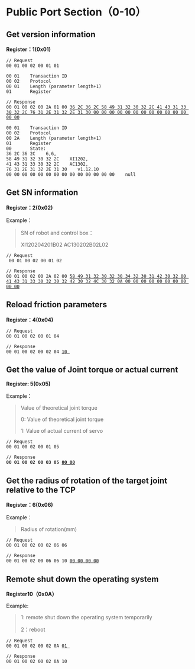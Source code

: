 # Public Port Section（0-10）

## Get version information

**Register：1(0x01)**

```
// Request
00 01 00 02 00 01 01 
```

```
00 01    Transaction ID
00 02    Protocol
00 01    Length (parameter length+1)
01       Register
```

<pre data-overflow="wrap"><code>// Response
00 01 00 02 00 2A 01 00 <a data-footnote-ref href="#user-content-fn-1">36 2C 36 2C 58 49 31 32 30 32 2C 41 43 31 33 30 32 2C 76 31 2E 31 32 2E 31 30 00 00 00 00 00 00 00 00 00 00 00 00 00 00</a>
</code></pre>

```
00 01    Transaction ID
00 02    Protocol
00 2A    Length (parameter length+1)
01       Register
00       State: 
36 2C 36 2C    6,6,
58 49 31 32 30 32 2C    XI1202,
41 43 31 33 30 32 2C    AC1302,
76 31 2E 31 32 2E 31 30    v1.12.10
00 00 00 00 00 00 00 00 00 00 00 00 00 00    null  
```





## Get SN information

**Register：2(0x02)**

Example：

> SN of robot and control box：
>
> XI120204201B02 AC130202B02L02

```
// Request
 00 01 00 02 00 01 02
```

<pre data-overflow="wrap"><code>// Response
00 01 00 02 00 2A 02 00 <a data-footnote-ref href="#user-content-fn-2">58 49 31 32 30 32 30 34 32 30 31 42 30 32 00 41 43 31 33 30 32 30 32 42 30 32 4C 30 32 0A 00 00 00 00 00 00 00 00 00 00</a>
</code></pre>



## Reload friction parameters

**Register：4(0x04)**

```
// Request
00 01 00 02 00 01 04 
```

<pre><code>// Response
00 01 00 02 00 02 04 <a data-footnote-ref href="#user-content-fn-3">10 </a>
</code></pre>



## Get the value of Joint torque or actual current

**Register: 5(0x05)**

Example：

> Value of theoretical joint torque
>
> 0: Value of theoretical joint torque
>
> 1: Value of actual current of servo

```
// Request
00 01 00 02 00 01 05
```

<pre><code>// Response
<strong>00 01 00 02 00 03 05 <a data-footnote-ref href="#user-content-fn-4">00 00</a>
</strong></code></pre>



## Get the radius of rotation of the target joint relative to the TCP

**Register：6(0x06)**

Example：

> Radius of rotation(mm)

```
// Request
00 01 00 02 00 02 06 06 
```

<pre><code>// Response
00 01 00 02 00 06 06 10 <a data-footnote-ref href="#user-content-fn-5">00 00 00 00</a>
</code></pre>



## Remote shut down the operating system

**Register10（0x0A）**

Example:

> 1: remote shut down the operating system temporarily
>
> 2：reboot

<pre><code>// Request
00 01 00 02 00 02 0A <a data-footnote-ref href="#user-content-fn-6">01 </a>
</code></pre>

```
// Response
00 01 00 02 00 02 0A 10
```



























[^1]: 

[^2]: 

[^3]: 

[^4]: 

[^5]: 

[^6]: 
